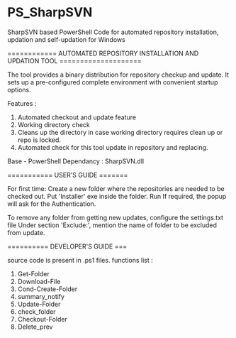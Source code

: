 # PS_SharpSVN
SharpSVN based PowerShell Code for automated repository installation, updation and self-updation for Windows


============      AUTOMATED REPOSITORY INSTALLATION AND UPDATION TOOL    ====================

The tool provides a binary distribution for repository checkup and update.
It sets up a pre-configured complete environment with convenient startup options.

Features : 
1. Automated checkout and update feature
2. Working directory check
3. Cleans up the directory in case working directory requires clean up or repo is locked.
4. Automated check for this tool update in repository and replacing.

Base - PowerShell
Dependancy : SharpSVN.dll

=========== USER'S GUIDE =======

For first time:
Create a new folder where the repositories are needed to be checked out.
Put 'Installer' exe inside the folder. Run
If required, the popup will ask for the Authentication. 

To remove any folder from getting new updates, configure the settings.txt file
Under section 'Exclude:', mention the name of folder to be excluded from update. 

========== DEVELOPER'S GUIDE ===

source code is present in .ps1 files.
functions list :
1. Get-Folder
2. Download-File
3. Cond-Create-Folder
4. summary_notify
5. Update-Folder
6. check_folder
7. Checkout-Folder
8. Delete_prev
